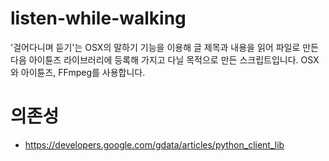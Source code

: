listen-while-walking
====================

'걸어다니며 듣기'는 OSX의 말하기 기능을 이용해 글 제목과 내용을 읽어 파일로 만든 다음 아이튠즈 라이브러리에 등록해 가지고 다닐 목적으로 만든 스크립트입니다. OSX와 아이튠즈, FFmpeg를 사용합니다.

의존성
=====
* https://developers.google.com/gdata/articles/python_client_lib